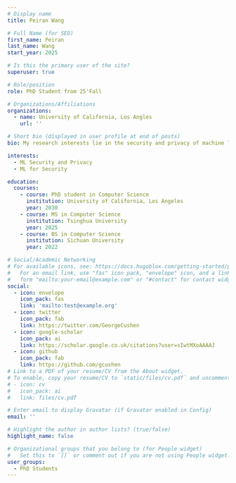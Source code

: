 ```yaml
---
# Display name
title: Peiran Wang

# Full Name (for SEO)
first_name: Peiran
last_name: Wang
start_year: 2025

# Is this the primary user of the site?
superuser: true

# Role/position
role: PhD Student from 25'Fall

# Organizations/Affiliations
organizations:
  - name: University of California, Los Angles
    url: ''

# Short bio (displayed in user profile at end of posts)
bio: My research interests lie in the security and privacy of machine learning, and application of machine learning in security and privacy.

interests:
  - ML Security and Privacy
  - ML for Security

education:
  courses:
    - course: PhD student in Computer Science
      institution: University of California, Los Angeles
      year: 2030
    - course: MS in Computer Science
      institution: Tsinghua University
      year: 2025
    - course: BS in Computer Science
      institution: Sichuan University
      year: 2022

# Social/Academic Networking
# For available icons, see: https://docs.hugoblox.com/getting-started/page-builder/#icons
#   For an email link, use "fas" icon pack, "envelope" icon, and a link in the
#   form "mailto:your-email@example.com" or "#contact" for contact widget.
social:
  - icon: envelope
    icon_pack: fas
    link: 'mailto:test@example.org'
  - icon: twitter
    icon_pack: fab
    link: https://twitter.com/GeorgeCushen
  - icon: google-scholar
    icon_pack: ai
    link: https://scholar.google.co.uk/citations?user=sIwtMXoAAAAJ
  - icon: github
    icon_pack: fab
    link: https://github.com/gcushen
# Link to a PDF of your resume/CV from the About widget.
# To enable, copy your resume/CV to `static/files/cv.pdf` and uncomment the lines below.
# - icon: cv
#   icon_pack: ai
#   link: files/cv.pdf

# Enter email to display Gravatar (if Gravatar enabled in Config)
email: ''

# Highlight the author in author lists? (true/false)
highlight_name: false

# Organizational groups that you belong to (for People widget)
#   Set this to `[]` or comment out if you are not using People widget.
user_groups:
  - PhD Students
---
```

